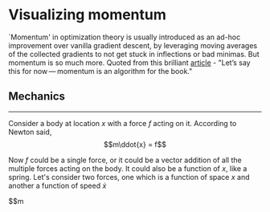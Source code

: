 # Visualizing momentum

`Momentum' in optimization theory is usually introduced as an ad-hoc improvement over vanilla gradient descent, by leveraging moving averages of the collected gradients to not get stuck in inflections or bad minimas. But momentum is so much more. Quoted from this brilliant [article](https://distill.pub/2017/momentum/) - "Let’s say this for now — momentum is an algorithm for the book."

## Mechanics
---
Consider a body at location $x$ with a force $f$ acting on it. According to Newton said,
$$m\ddot{x} = f$$

Now $f$ could be a single force, or it could be a vector addition of all the multiple forces acting on the body. It could also be a function of $x$, like a spring. Let's consider two forces, one which is a function of space $x$ and another a function of speed $\dot{x}$

$$m